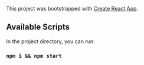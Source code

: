 This project was bootstrapped with [Create React App](https://github.com/facebook/create-react-app).

## Available Scripts

In the project directory, you can run:

### `npm i && npm start`

